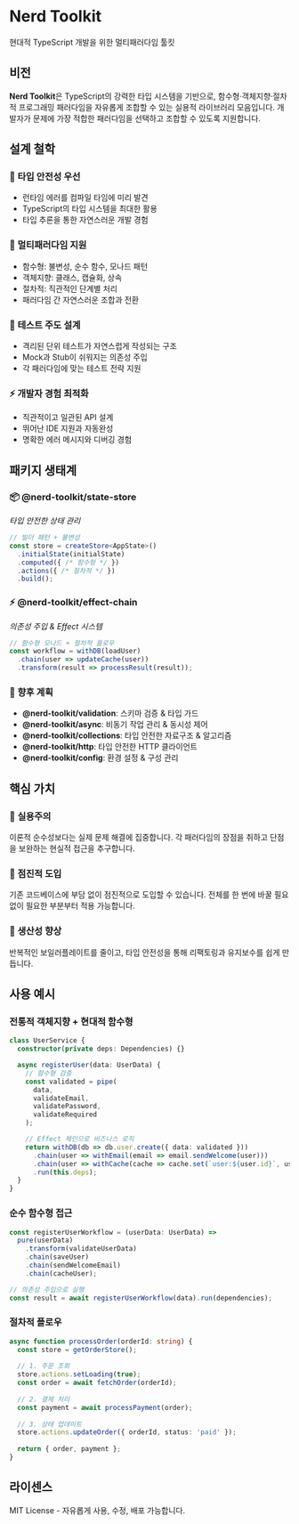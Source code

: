 # Nerd Toolkit

현대적 TypeScript 개발을 위한 멀티패러다임 툴킷

## 비전

**Nerd Toolkit**은 TypeScript의 강력한 타입 시스템을 기반으로, 함수형·객체지향·절차적 프로그래밍 패러다임을 자유롭게 조합할 수 있는 실용적 라이브러리 모음입니다. 개발자가 문제에 가장 적합한 패러다임을 선택하고 조합할 수 있도록 지원합니다.

## 설계 철학

### 🎯 **타입 안전성 우선**
- 런타임 에러를 컴파일 타임에 미리 발견
- TypeScript의 타입 시스템을 최대한 활용
- 타입 추론을 통한 자연스러운 개발 경험

### 🔀 **멀티패러다임 지원**
- 함수형: 불변성, 순수 함수, 모나드 패턴
- 객체지향: 클래스, 캡슐화, 상속
- 절차적: 직관적인 단계별 처리
- 패러다임 간 자연스러운 조합과 전환

### 🧪 **테스트 주도 설계**
- 격리된 단위 테스트가 자연스럽게 작성되는 구조
- Mock과 Stub이 쉬워지는 의존성 주입
- 각 패러다임에 맞는 테스트 전략 지원

### ⚡ **개발자 경험 최적화**
- 직관적이고 일관된 API 설계
- 뛰어난 IDE 지원과 자동완성
- 명확한 에러 메시지와 디버깅 경험

## 패키지 생태계

### 📦 **@nerd-toolkit/state-store**
*타입 안전한 상태 관리*

```typescript
// 빌더 패턴 + 불변성
const store = createStore<AppState>()
  .initialState(initialState)
  .computed({ /* 함수형 */ })
  .actions({ /* 절차적 */ })
  .build();
```

### ⚡ **@nerd-toolkit/effect-chain**
*의존성 주입 & Effect 시스템*

```typescript
// 함수형 모나드 + 절차적 플로우
const workflow = withDB(loadUser)
  .chain(user => updateCache(user))
  .transform(result => processResult(result));
```

### 🔮 **향후 계획**
- **@nerd-toolkit/validation**: 스키마 검증 & 타입 가드
- **@nerd-toolkit/async**: 비동기 작업 관리 & 동시성 제어
- **@nerd-toolkit/collections**: 타입 안전한 자료구조 & 알고리즘
- **@nerd-toolkit/http**: 타입 안전한 HTTP 클라이언트
- **@nerd-toolkit/config**: 환경 설정 & 구성 관리

## 핵심 가치

### 🎨 **실용주의**
이론적 순수성보다는 실제 문제 해결에 집중합니다. 각 패러다임의 장점을 취하고 단점을 보완하는 현실적 접근을 추구합니다.

### 🌱 **점진적 도입**
기존 코드베이스에 부담 없이 점진적으로 도입할 수 있습니다. 전체를 한 번에 바꿀 필요 없이 필요한 부분부터 적용 가능합니다.

### 🔧 **생산성 향상**
반복적인 보일러플레이트를 줄이고, 타입 안전성을 통해 리팩토링과 유지보수를 쉽게 만듭니다.


## 사용 예시

### 전통적 객체지향 + 현대적 함수형
```typescript
class UserService {
  constructor(private deps: Dependencies) {}

  async registerUser(data: UserData) {
    // 함수형 검증
    const validated = pipe(
      data,
      validateEmail,
      validatePassword,
      validateRequired
    );

    // Effect 체인으로 비즈니스 로직
    return withDB(db => db.user.create({ data: validated }))
      .chain(user => withEmail(email => email.sendWelcome(user)))
      .chain(user => withCache(cache => cache.set(`user:${user.id}`, user)))
      .run(this.deps);
  }
}
```

### 순수 함수형 접근
```typescript
const registerUserWorkflow = (userData: UserData) =>
  pure(userData)
    .transform(validateUserData)
    .chain(saveUser)
    .chain(sendWelcomeEmail)
    .chain(cacheUser);

// 의존성 주입으로 실행
const result = await registerUserWorkflow(data).run(dependencies);
```

### 절차적 플로우
```typescript
async function processOrder(orderId: string) {
  const store = getOrderStore();
  
  // 1. 주문 조회
  store.actions.setLoading(true);
  const order = await fetchOrder(orderId);
  
  // 2. 결제 처리
  const payment = await processPayment(order);
  
  // 3. 상태 업데이트
  store.actions.updateOrder({ orderId, status: 'paid' });
  
  return { order, payment };
}
```

## 라이센스

MIT License - 자유롭게 사용, 수정, 배포 가능합니다.